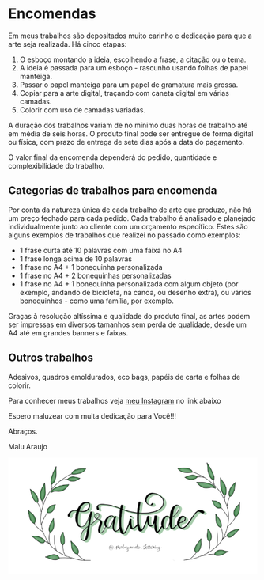 # Encomendas

Em meus trabalhos são depositados muito carinho e dedicação para que a arte seja realizada.
Há cinco etapas:

1. O esboço montando a ideia, escolhendo a frase, a citação ou o tema.
2. A ideia é passada para um esboço - rascunho usando folhas de papel manteiga.
3. Passar o papel manteiga para um papel de gramatura mais grossa. 
4. Copiar para a arte digital, traçando com caneta digital em várias camadas.
5. Colorir com uso de camadas variadas.

A duração dos trabalhos variam de no mínimo duas horas de trabalho até em média de seis horas. O produto final pode ser entregue de forma digital ou física, com prazo de entrega de sete dias após a data do pagamento.

O valor final da encomenda dependerá do pedido, quantidade e complexibilidade do trabalho.

## Categorias de trabalhos para encomenda

Por conta da natureza única de cada trabalho de arte que produzo, não há um preço fechado para cada pedido. Cada trabalho é analisado e planejado individualmente junto ao cliente com um orçamento específico. Estes são alguns exemplos de trabalhos que realizei no passado como exemplos:

 - 1 frase curta até 10 palavras com uma faixa no A4
 - 1 frase longa acima de 10 palavras  
 - 1 frase no A4  + 1 bonequinha personalizada 
 - 1 frase no A4 + 2 bonequinhas personalizadas 
 - 1 frase no A4 + 1 bonequinha personalizada com algum objeto (por exemplo, andando de bicicleta, na canoa, ou desenho extra), ou vários bonequinhos - como uma família, por exemplo.

Graças à resolução altíssima e qualidade do produto final, as artes podem ser impressas em diversos tamanhos sem perda de qualidade, desde um A4 até em grandes banners e faixas.

## Outros trabalhos

Adesivos, quadros emoldurados, eco bags, papéis de carta e folhas de colorir.

Para conhecer meus trabalhos veja [meu Instagram](http://Instagram.com/maluzeando.lettering) no link abaixo

Espero maluzear com muita dedicação para Você!!!

Abraços.

Malu Araujo

![Gratidão](/images/gratidao.png)
